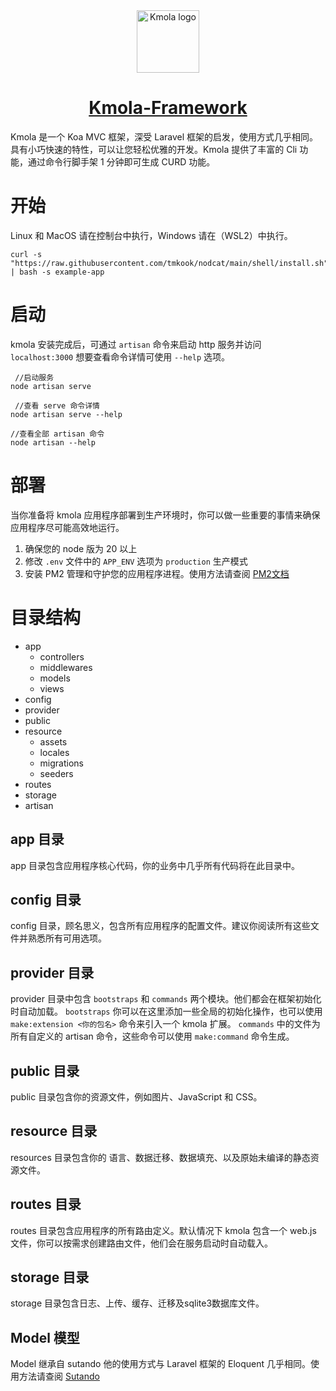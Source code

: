 <div align="center">
  <img src="https://raw.githubusercontent.com/tmkook/kmola/resource/img/logo.png" width="100" alt="Kmola logo" />
  <h1 align="center"><a href="https://kmola.com">Kmola-Framework</a></h1>
</div>

Kmola 是一个 Koa MVC 框架，深受 Laravel 框架的启发，使用方式几乎相同。具有小巧快速的特性，可以让您轻松优雅的开发。Kmola 提供了丰富的 Cli 功能，通过命令行脚手架 1 分钟即可生成 CURD 功能。

# 开始
Linux 和 MacOS 请在控制台中执行，Windows 请在（WSL2）中执行。
```
curl -s "https://raw.githubusercontent.com/tmkook/nodcat/main/shell/install.sh" | bash -s example-app
```

# 启动
kmola 安装完成后，可通过 `artisan` 命令来启动 http 服务并访问 `localhost:3000` 想要查看命令详情可使用 `--help` 选项。
```
 //启动服务
node artisan serve

 //查看 serve 命令详情
node artisan serve --help

//查看全部 artisan 命令
node artisan --help
```

# 部署
当你准备将 kmola 应用程序部署到生产环境时，你可以做一些重要的事情来确保应用程序尽可能高效地运行。
1. 确保您的 node 版为 20 以上
2. 修改 `.env` 文件中的 `APP_ENV` 选项为 `production` 生产模式
3. 安装 PM2 管理和守护您的应用程序进程。使用方法请查阅 <a href="https://pm2.keymetrics.io/docs/usage/quick-start">PM2文档</a>

# 目录结构
- app
  - controllers
  - middlewares
  - models
  - views
- config
- provider
- public
- resource
  - assets
  - locales
  - migrations
  - seeders
- routes
- storage
- artisan

## app 目录
app 目录包含应用程序核心代码，你的业务中几乎所有代码将在此目录中。

## config 目录
config 目录，顾名思义，包含所有应用程序的配置文件。建议你阅读所有这些文件并熟悉所有可用选项。

## provider 目录
provider 目录中包含  `bootstraps` 和 `commands` 两个模块。他们都会在框架初始化时自动加载。
`bootstraps` 你可以在这里添加一些全局的初始化操作，也可以使用 `make:extension <你的包名>` 命令来引入一个 kmola 扩展。
`commands` 中的文件为所有自定义的 artisan 命令，这些命令可以使用 `make:command` 命令生成。

## public 目录
public 目录包含你的资源文件，例如图片、JavaScript 和 CSS。

## resource 目录
resources 目录包含你的 语言、数据迁移、数据填充、以及原始未编译的静态资源文件。

## routes 目录
routes 目录包含应用程序的所有路由定义。默认情况下 kmola 包含一个 web.js 文件，你可以按需求创建路由文件，他们会在服务启动时自动载入。

## storage 目录
storage 目录包含日志、上传、缓存、迁移及sqlite3数据库文件。

## Model 模型
Model 继承自 sutando 他的使用方式与 Laravel 框架的 Eloquent 几乎相同。使用方法请查阅 <a href="https://github.com/sutandojs/sutando">Sutando</a>
